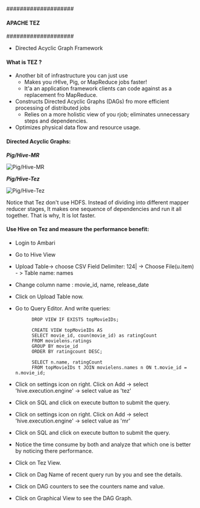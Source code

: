 ####################
#### APACHE TEZ ####
####################

- Directed Acyclic Graph Framework

#### What is TEZ ?
- Another bit of infrastructure you can just use
    * Makes you rHIve, Pig, or MapReduce jobs faster!
    * It'a an application framework clients can code against as a replacement fro MapReduce.
- Constructs Directed Acyclic Graphs (DAGs) fro more efficient processing of distributed jobs
    * Relies on a more holistic view of you rjob; eliminates unnecessary steps and dependencies.
- Optimizes physical data flow and resource usage.

#### Directed Acyclic Graphs:

   **_Pig/Hive-MR_**
   
   ![Pig/Hive-MR](https://github.com/Kavita-Yadav/Learning-Hadoop-and-bigData/blob/master/Images/PigHiveMR.png)
   
   **_Pig/Hive-Tez_**
   
   ![Pig/Hive-Tez](https://github.com/Kavita-Yadav/Learning-Hadoop-and-bigData/blob/master/Images/Tez.png)
    
   Notice that Tez don't use HDFS. Instead of dividing into different mapper reducer stages, It makes one sequence
   of dependencies and run it all together. That is why, It is lot faster.

#### Use Hive on Tez and measure the performance benefit:

- Login to Ambari
- Go to Hive View
- Upload Table-> choose CSV Field Delimiter: 124| -> Choose File(u.item) - > Table name: names
- Change column name : movie_id, name, release_date 
- Click on Upload Table now.
- Go to Query Editor. And write queries:

            DROP VIEW IF EXISTS topMovieIDs;
            
            CREATE VIEW topMovieIDs AS
            SELECT movie_id, coun(movie_id) as ratingCount
            FROM movielens.ratings
            GROUP BY movie_id
            ORDER BY ratingcount DESC;
            
            SELECT n.name, ratingCount
            FROM topMovieIDs t JOIN movielens.names n ON t.movie_id = n.movie_id;
            
 - Click on settings icon on right. Click on Add -> select 'hive.execution.engine' -> select value as 'tez'
 - Click on SQL and click on execute button to submit the query.
 - Click on settings icon on right. Click on Add -> select 'hive.execution.engine' -> select value as 'mr'
 - Click on SQL and click on execute button to submit the query.
 - Notice the time consume by both and analyze that which one is better by noticing there performance.
 - Click on Tez View.
 - Click on Dag Name of recent query run by you and see the details.
 - Click on DAG counters to see the counters name and value.
 - Click on Graphical View to see the DAG Graph.
